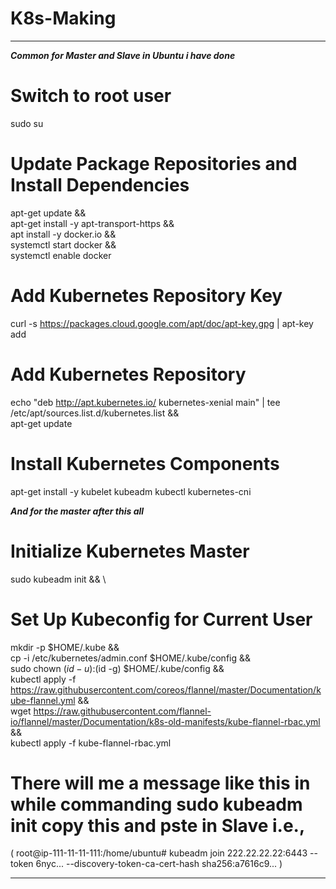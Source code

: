 # K8s-Making

------------------------------------------------------------------------------------------------------------
_**Common for Master and Slave in Ubuntu i have done**_
# Switch to root user
sudo su
# Update Package Repositories and Install Dependencies
apt-get update && \
apt-get install -y apt-transport-https && \
apt install -y docker.io && \
systemctl start docker && \
systemctl enable docker
# Add Kubernetes Repository Key
curl -s https://packages.cloud.google.com/apt/doc/apt-key.gpg | apt-key add
# Add Kubernetes Repository
echo "deb http://apt.kubernetes.io/ kubernetes-xenial main" | tee /etc/apt/sources.list.d/kubernetes.list && \
apt-get update
# Install Kubernetes Components
apt-get install -y kubelet kubeadm kubectl kubernetes-cni

**_And for the master after this all_**
# Initialize Kubernetes Master
sudo kubeadm init && \
# Set Up Kubeconfig for Current User
mkdir -p $HOME/.kube && \
cp -i /etc/kubernetes/admin.conf $HOME/.kube/config && \
sudo chown $(id -u):$(id -g) $HOME/.kube/config && \
kubectl apply -f https://raw.githubusercontent.com/coreos/flannel/master/Documentation/kube-flannel.yml && \
wget https://raw.githubusercontent.com/flannel-io/flannel/master/Documentation/k8s-old-manifests/kube-flannel-rbac.yml && \
kubectl apply -f kube-flannel-rbac.yml 
# There will me a message like this in while commanding **sudo kubeadm init** copy this and pste in Slave i.e., 
( root@ip-111-11-11-111:/home/ubuntu# kubeadm join 222.22.22.22:6443 --token 6nyc... --discovery-token-ca-cert-hash sha256:a7616c9...  )

------------------------------------------------------------------------------------------------------------------------
